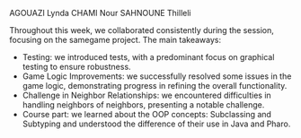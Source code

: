 AGOUAZI Lynda CHAMI Nour SAHNOUNE Thilleli

Throughout this week, we collaborated consistently during the session, focusing on  the samegame project. 
The main takeaways:
- Testing: we introduced tests, with a predominant focus on graphical testing to ensure robustness.
- Game Logic Improvements: we successfully resolved some issues in the game logic, demonstrating progress in refining the overall functionality.
- Challenge in Neighbor Relationships: we encountered difficulties in handling neighbors of neighbors, presenting a notable challenge.
- Course part: we learned about the OOP concepts: Subclassing and Subtyping and understood the difference of their use in Java and Pharo.
